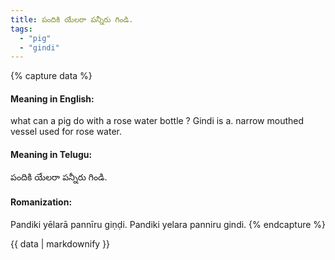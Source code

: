 ```yaml
---
title: పందికి యేలరా పన్నీరు గిండి.
tags:
  - "pig"
  - "gindi"
---
```


{% capture data %}
#### Meaning in English:
what can a pig do with a rose water bottle ?
Gindi is a. narrow mouthed vessel used for rose water.

#### Meaning in Telugu:
పందికి యేలరా పన్నీరు గిండి.

#### Romanization:
Pandiki yēlarā pannīru giṇḍi.
Pandiki yelara panniru gindi.
{% endcapture %}

{{ data | markdownify }}

